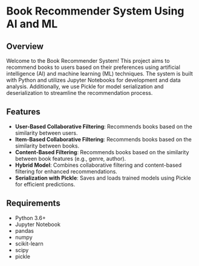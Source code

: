 <!DOCTYPE html>
<html lang="en">
<head>
    <meta charset="UTF-8">
    <meta name="viewport" content="width=device-width, initial-scale=1.0">
    <title>Book Recommender System Using AI and ML</title>
</head>
<body>

<h1>Book Recommender System Using AI and ML</h1>

<h2>Overview</h2>
<p>Welcome to the Book Recommender System! This project aims to recommend books to users based on their preferences using artificial intelligence (AI) and machine learning (ML) techniques. The system is built with Python and utilizes Jupyter Notebooks for development and data analysis. Additionally, we use Pickle for model serialization and deserialization to streamline the recommendation process.</p>

<h2>Features</h2>
<ul>
    <li><strong>User-Based Collaborative Filtering</strong>: Recommends books based on the similarity between users.</li>
    <li><strong>Item-Based Collaborative Filtering</strong>: Recommends books based on the similarity between books.</li>
    <li><strong>Content-Based Filtering</strong>: Recommends books based on the similarity between book features (e.g., genre, author).</li>
    <li><strong>Hybrid Model</strong>: Combines collaborative filtering and content-based filtering for enhanced recommendations.</li>
    <li><strong>Serialization with Pickle</strong>: Saves and loads trained models using Pickle for efficient predictions.</li>
</ul>

<h2>Requirements</h2>
<ul>
    <li>Python 3.6+</li>
    <li>Jupyter Notebook</li>
    <li>pandas</li>
    <li>numpy</li>
    <li>scikit-learn</li>
    <li>scipy</li>
    <li>pickle</li>
</ul>

</body>
</html>

